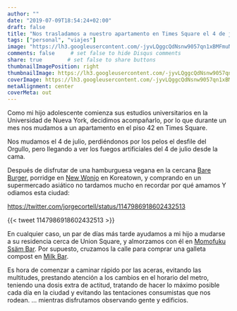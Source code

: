 ```yaml
---
author: ""
date: "2019-07-09T18:54:24+02:00"
draft: false
title: "Nos trasladamos a nuestro apartamento en Times Square el 4 de julio"
tags: ["personal", "viajes"]
image: "https://lh3.googleusercontent.com/-jyvLQggcQdNsnw9057qn1xBMFmuNHYEG1tOhQGlAip8ecpL6wkSXTKzSJbiAvH4hIEkg9f1pM8Nkojtv4QvgShXtwidWYjlujMpRN1hkermv-Ra1jpzV7RXEOsIhVFEjsk7EhNmulE=w1920-h1080"
comments: false     # set false to hide Disqus comments
share: true        # set false to share buttons
thumbnailImagePosition: right
thumbnailImage: https://lh3.googleusercontent.com/-jyvLQggcQdNsnw9057qn1xBMFmuNHYEG1tOhQGlAip8ecpL6wkSXTKzSJbiAvH4hIEkg9f1pM8Nkojtv4QvgShXtwidWYjlujMpRN1hkermv-Ra1jpzV7RXEOsIhVFEjsk7EhNmulE=w1920-h1080
coverImage: https://lh3.googleusercontent.com/-jyvLQggcQdNsnw9057qn1xBMFmuNHYEG1tOhQGlAip8ecpL6wkSXTKzSJbiAvH4hIEkg9f1pM8Nkojtv4QvgShXtwidWYjlujMpRN1hkermv-Ra1jpzV7RXEOsIhVFEjsk7EhNmulE=w1920-h1080
metaAlignment: center
coverMeta: out
---
```


Como mi hijo adolescente comienza sus estudios universitarios en la Universidad de Nueva York, decidimos acompañarlo, por lo que durante un mes nos mudamos a un apartamento en el piso 42 en Times Square.

<!--more-->

Nos mudamos el 4 de julio, perdiéndonos por los pelos el desfile del Orgullo, pero llegando a ver los fuegos artificiales del 4 de julio desde la cama.

Después de disfrutar de una hamburguesa vegana en la cercana [Bare Burger](https://www.bareburger.com/), porridge en [New Wonjo](https://newwonjo.com/) en Koreatown, y comprando en un supermercado asiático no tardamos mucho en recordar por qué amamos Y odiamos esta ciudad:

https://twitter.com/jorgecortell/status/1147986918602432513

{{< tweet 1147986918602432513 >}}

En cualquier caso, un par de días más tarde ayudamos a mi hijo a mudarse a su residencia cerca de Union Square, y almorzamos con él en [Momofuku Ssäm Bar](https://ssambar.momofuku.com/). Por supuesto, cruzamos la calle para comprar una galleta compost en [Milk Bar](https://milkbarstore.com/).

Es hora de comenzar a caminar rápido por las aceras, evitando las multitudes, prestando atención a los cambios en el horario del metro, teniendo una dosis extra de actitud, tratando de hacer lo máximo posible cada día en la ciudad y evitando las tentaciones consumistas que nos rodean. ... mientras disfrutamos observando gente y edificios.

<script src="https://cdn.jsdelivr.net/npm/publicalbum@latest/dist/pa-embed-player.min.js" async></script>
<div class="pa-embed-player" style="width:100%; height:480px; display:none;"
  data-link="https://photos.app.goo.gl/e8h3SAEmHQUMtCS29"
  data-title="15 new photos by Jorge Cortell">
  <img data-src="https://lh3.googleusercontent.com/Dw_JGl0X-qu2CofSDzrYiB-fYfAUn25b1ZixmB9wMdzymOGbWTi6zYOjTczbJd1hRZKlHP1xfAPumPj4tcmHI2_yKGOx7vMKTXnCouMK5UzBTqnDDdTPzKmvjV6UlS6lqutrA14QKg0=w1920-h1080" src="" alt="" />
  <img data-src="https://lh3.googleusercontent.com/CLlpM3j84sO4DXnHm1uvI_oDhzX27_9HZnkIZpxevM2apW0u5mMhSCLH5s4LwgyRlgOJqrOmnF0vcXa0sMZizDjQ2Jg475l7eSU5WuJ5wUtZnkmEP1qkDkWbNb5V07uyc7dlKegFq84=w1920-h1080" src="" alt="" />
  <img data-src="https://lh3.googleusercontent.com/4_nu97TCHVD9dkYEDHunawKh0z5_e8ZEGogkotvNalfD2-jDWNRSGsYztfANrqTRlHFp8qwwpwJmQYcSDjIQX_rIe4DDWrKZN7sJ1goqOwxpu7NfYCVuHDy0d-nch1CyKIOuLcexqNg=w1920-h1080" src="" alt="" />
  <img data-src="https://lh3.googleusercontent.com/uD41shMppnis9Ee6FD1y3dVBJlV2AKKRPL808U_AjQxeovGFgda-2GRQJTy3RV9PS1BNZiWhII-oKJ0_RRqWuaXwQKXVY3yihoU7U3W5u1H-gAkFcBlI45rseIdtaFC_UCPoKsvbr2M=w1920-h1080" src="" alt="" />
  <img data-src="https://lh3.googleusercontent.com/j_NkNH1W0XRi9XTPa40nkpjcTpdCUrkIG561CDdbNBaSGIw5E_guAEsqc-AT9bjCKjd1zVBp4Nl4wa1SpvE8Q_mu5sh_wbuTa6gNcUbC5wzeh11wEryq3XLRzq67oUNF6ZimIBhSmfU=w1920-h1080" src="" alt="" />
  <img data-src="https://lh3.googleusercontent.com/tE8LCelDkeJx3VrrX9iILMFwlse6oR9qLQdd3V6iK1lnqel3hGfZ_bhGOUhgqLQlGYPNqk-lpmTUzfgFA_OS3YQnXnq4pWw2MnHMs2un7njC9J4oHa5Yd0cb25fdUBK-ph4AbXzaNVI=w1920-h1080" src="" alt="" />
  <img data-src="https://lh3.googleusercontent.com/NJjjm2Tf5fhQG84WuaBXJCEP2zPcZBPAVqpWUZtWgSCI-zmrYInjRTIqApxbo68l5Ft1aCq4L7vgjFSNWLe97P8msusTwfWwgk3EMyGueASq-IjEobHqf8hu7GVaLpgKuynDzgsj1Jc=w1920-h1080" src="" alt="" />
  <img data-src="https://lh3.googleusercontent.com/HsnqV7N6g6HwYwEN06ycYWIfDFRA9BnMkFFGZ8-SkDzsjtvPBWIsi0UiSdDwh4c_Y_si1iEdNhryQSqCwJnRTfHogDlFxWjxv5FUa7R0klA69kfh4CosSz4QEtWNGceEONVBAhVGnXE=w1920-h1080" src="" alt="" />
  <img data-src="https://lh3.googleusercontent.com/xM4iW6T1H_xDjM0I4Gizz-GPnh_FIjPhM9oNiAtXX9pA4jZHe5buzLgQynGCV9pQTndflBa_lEX4eGYb9mq01EhY-QGdE2Wa0HVHuNXwqInFElm8312-MfygvUUHTsn6trdSl59O6F4=w1920-h1080" src="" alt="" />
  <img data-src="https://lh3.googleusercontent.com/RiHIcHt6jJHp6407Mxm8ViKpeO_3ezkCj_CcAoI8eVXGfFtdrK2cq-S2hrGhLfIVAYLDiL_2TIPbv50zmhf1LUmS8M_r6XZFfWkvfGlZ5LZgEdCiY8GGuprW9z1HCTJYOTeP4Pe7_oo=w1920-h1080" src="" alt="" />
  <img data-src="https://lh3.googleusercontent.com/SbMkTn-RlV69rSfrAvd64bhS-u2Bbhjnk_dRhQjDYOuLP2AwP-2Tm0BJWob4fulDDCBPgz0QfPBYeMFG1P_BlsZDWmuM7UI_i8PHhFMPzmOuJZGn4_0Q3jw5oanrCOW7nyh-7aXHjE0=w1920-h1080" src="" alt="" />
  <img data-src="https://lh3.googleusercontent.com/XF89BTUSedCqm_afJYdd1CT8MgmyWCGuccfP4BYgXt17do-PpsFBrJ2shlGU9czH-fIc9lK7OlkxCwwI-NV2S3i9pan4YoYYwu52FCNA9kxte-Bm3BdpMUJkwKje7KKD6J0RMXGMw5g=w1920-h1080" src="" alt="" />
  <img data-src="https://lh3.googleusercontent.com/sJbgrEbdUbbdfNa2pUJJAWLnzfvXhtPJEwNilXu-IVTaBzDGuxS31xEltsuyAsWCGhMQGLkGzGh35LAJ5FJ2YsHV7RSc_voaYw074Wjb-zjsFdpz9xtDEumNOyno57sBhti_vlMIEO4=w1920-h1080" src="" alt="" />
  <img data-src="https://lh3.googleusercontent.com/CviX3Bk3-TdZu9jg1yfd4ueUfl7NzIPb0WoE2ETeWUFYh_205hZBazSaukFltkWQ7Y-yaMjN1ffJf2sccpsGZgMRFctLWf7zDNCUtaF3LzZBDXbJHp2YosvhucTRl6B36mZSQtdFRwI=w1920-h1080" src="" alt="" />
  <img data-src="https://lh3.googleusercontent.com/vGrdZ8W3Ns3e2ZujmBR64FFr8XBRwn2tbRCRHFpQlOggEMwsJgOQNk4-uFqkhX_m2OnFtaBrb2FACUfJ1_ZKFJ1KHshGADzutB_-J1sILWUWnFZ5o8pHeJdl64hxTiEZ9fav6wgRwgQ=w1920-h1080" src="" alt="" />
</div>
